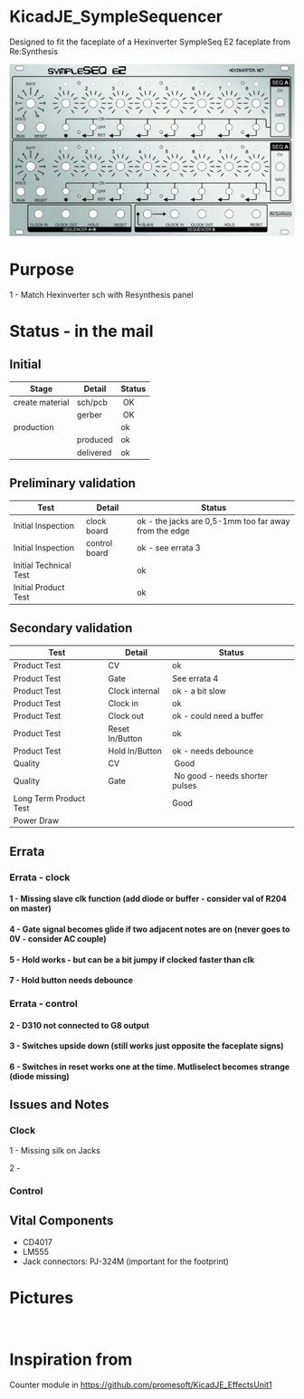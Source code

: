 # KicadJE_SympleSequencer
Designed to fit the faceplate of a Hexinverter SympleSeq E2 faceplate from Re:Synthesis


![](ReSynthesis-sympleSEQ-REEU-HEX-SS2.jpg)


# Purpose
1 - Match Hexinverter sch with Resynthesis panel

# Status - in the mail
## Initial 
| Stage  | Detail | Status |
| ------------- | ------------- | ------------- |
| create material  | sch/pcb | OK  |
| | gerber | OK |
| production  |   | ok |
|  | produced | ok |
|  | delivered | ok |

## Preliminary validation
| Test  | Detail | Status |
| ------------- | ------------- | ------------- |
| Initial Inspection | clock board| ok - the jacks are 0,5-1mm too far away from the edge |
| Initial Inspection | control board | ok - see errata 3 |
| Initial Technical Test |  | ok |
| Initial Product Test |  | ok |

## Secondary validation
| Test  | Detail | Status |
| ------------- | ------------- |------------- |
| Product Test | CV | ok |
| Product Test | Gate | See errata 4|
| Product Test | Clock internal | ok - a bit slow |
| Product Test | Clock in | ok |
| Product Test | Clock out | ok - could need a buffer |
| Product Test | Reset In/Button | ok |
| Product Test | Hold In/Button | ok - needs debounce |
| Quality | CV | Good |
| Quality | Gate | No good - needs shorter pulses |
| Long Term Product Test |  | Good |
| Power Draw |  | 

## Errata
### Errata - clock
#### 1 - Missing slave clk function (add diode or buffer - consider val of  R204 on master)
#### 4 - Gate signal becomes glide if two adjacent notes are on (never goes to 0V - consider AC couple)
#### 5 - Hold works - but can be a bit jumpy if clocked faster than clk
#### 7 - Hold button needs debounce

### Errata - control
#### 2 - D310 not connected to G8 output
#### 3 - Switches upside down (still works just opposite the faceplate signs)
#### 6 - Switches in reset works one at the time. Mutliselect becomes strange (diode missing)

## Issues and Notes
### Clock
1 - Missing silk on Jacks

2 - 
### Control

## Vital Components
 - CD4017
 - LM555
 - Jack connectors: PJ-324M (important for the footprint)

# Pictures
![]()
![]()

# Inspiration from 
Counter module in https://github.com/promesoft/KicadJE_EffectsUnit1
